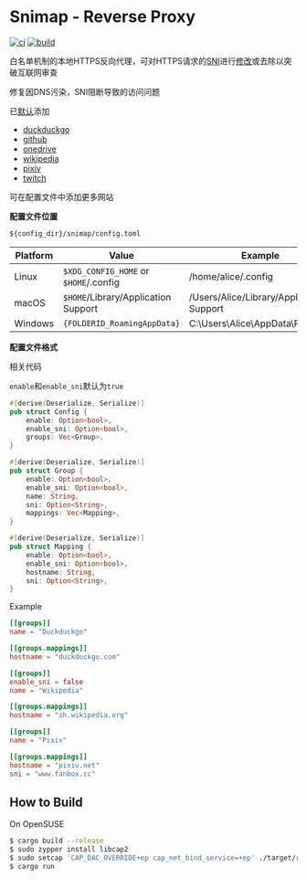# Snimap - Reverse Proxy
[![ci](https://github.com/shanmiteko/snimap/actions/workflows/ci.yml/badge.svg)](https://github.com/shanmiteko/snimap/actions/workflows/ci.yml)
[![build](https://github.com/shanmiteko/snimap/actions/workflows/release.yml/badge.svg)](https://github.com/shanmiteko/snimap/actions/workflows/release.yml)

白名单机制的本地HTTPS反向代理，可对HTTPS请求的[SNI](https://en.wikipedia.org/wiki/Server_Name_Indication)进行[修改](https://en.wikipedia.org/wiki/Domain_fronting)或去除以突破互联网审查

修复因DNS污染，SNI阻断导致的访问问题

已[默认](./src/config/format.rs#L187)添加
- [duckduckgo](https://duckduckgo.com)
- [github](https://github.com)
- [onedrive](https://onedrive.com)
- [wikipedia](https://wikipedia.com)
- [pixiv](https://pixiv.net)
- [twitch](https://twitch.tv)

可在配置文件中添加更多网站

**配置文件位置**

`${config_dir}/snimap/config.toml`

| Platform | Value                                 | Example                                  |
| -------- | ------------------------------------- | ---------------------------------------- |
| Linux    | `$XDG_CONFIG_HOME` or `$HOME`/.config | /home/alice/.config                      |
| macOS    | `$HOME`/Library/Application Support   | /Users/Alice/Library/Application Support |
| Windows  | `{FOLDERID_RoamingAppData}`           | C:\Users\Alice\AppData\Roaming           |

**配置文件格式**

相关代码

`enable`和`enable_sni`默认为`true`

```rs
#[derive(Deserialize, Serialize)]
pub struct Config {
    enable: Option<bool>,
    enable_sni: Option<bool>,
    groups: Vec<Group>,
}

#[derive(Deserialize, Serialize)]
pub struct Group {
    enable: Option<bool>,
    enable_sni: Option<bool>,
    name: String,
    sni: Option<String>,
    mappings: Vec<Mapping>,
}

#[derive(Deserialize, Serialize)]
pub struct Mapping {
    enable: Option<bool>,
    enable_sni: Option<bool>,
    hostname: String,
    sni: Option<String>,
}
```

Example

```toml
[[groups]]
name = "Duckduckgo"

[[groups.mappings]]
hostname = "duckduckgo.com"

[[groups]]
enable_sni = false
name = "Wikipedia"

[[groups.mappings]]
hostname = "zh.wikipedia.org"

[[groups]]
name = "Pixiv"

[[groups.mappings]]
hostname = "pixiv.net"
sni = "www.fanbox.cc"
```

## How to Build
On OpenSUSE
```bash
$ cargo build --release
$ sudo zypper install libcap2
$ sudo setcap 'CAP_DAC_OVERRIDE+ep cap_net_bind_service=+ep' ./target/release/snimap
$ cargo run
```

